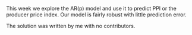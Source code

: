 This week we explore the AR(p) model and use it to predict PPI or the producer price index. Our model is fairly robust with little prediction error.

The solution was written by me with no contributors.